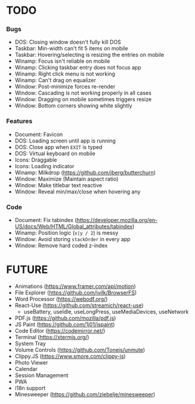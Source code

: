 # TODO

### Bugs

- DOS: Closing window doesn't fully kill DOS
- Taskbar: Min-width can't fit 5 items on mobile
- Taskbar: Hovering/selecting is resizing the entries on mobile
- Winamp: Focus isn't reliable on mobile
- Winamp: Clicking taskbar entry does not focus app
- Winamp: Right click menu is not working
- Winamp: Can't drag on equalizer
- Window: Post-minimize forces re-render
- Window: Cascading is not working properly in all cases
- Window: Dragging on mobile sometimes triggers resize
- Window: Bottom corners showing white slightly

### Features

- Document: Favicon
- DOS: Loading screen until app is running
- DOS: Close app when `EXIT` is typed
- DOS: Virtual keyboard on mobile
- Icons: Draggable
- Icons: Loading indicator
- Winamp: Milkdrop (https://github.com/jberg/butterchurn)
- Window: Maximize (Maintain aspect ratio)
- Window: Make titlebar text reactive
- Window: Reveal min/max/close when hovering any

### Code

- Document: Fix tabindex (https://developer.mozilla.org/en-US/docs/Web/HTML/Global_attributes/tabindex)
- Winamp: Position logic (`x|y / 2`) is messy
- Window: Avoid storing `stackOrder` in every app
- Window: Remove hard coded z-index

# FUTURE

- Animations (https://www.framer.com/api/motion)
- File Explorer (https://github.com/jvilk/BrowserFS)
- Word Processor (https://webodf.org/)
- React-Use (https://github.com/streamich/react-use)
  - useBattery, useIdle, useLongPress, useMediaDevices, useNetwork
- PDF.js (https://github.com/mozilla/pdf.js)
- JS Paint (https://github.com/1j01/jspaint)
- Code Editor (https://codemirror.net/)
- Terminal (https://xtermjs.org/)
- System Tray
- Volume Controls (https://github.com/Tonejs/unmute)
- Clippy.JS (https://www.smore.com/clippy-js)
- Photo Viewer
- Calendar
- Session Management
- PWA
- i18n support
- Minesweeper (https://github.com/ziebelje/minesweeper)
